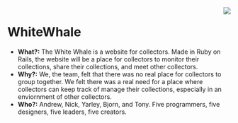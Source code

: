 <img src="http://i.imgur.com/E0j03mF.png" align="right">

# WhiteWhale

* **What?:** 
The White Whale is a website for collectors. Made in Ruby on Rails, the website will be a place for collectors to monitor their collections, share their collections, and meet other collectors.
* **Why?:**
We, the team, felt that there was no real place for collectors to group together. We felt there was a real need for a place where collectors can keep track of manage their collections, especially in an enviornment of other collectors. 
* **Who?:** 
Andrew, Nick, Yarley, Bjorn, and Tony. Five programmers, five designers, five leaders, five creators. 

